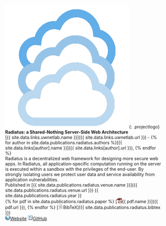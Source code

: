 ![radiatus.io](/img/projects/radiatus.png){: .projectlogo}
**Radiatus: a Shared-Nothing Server-Side Web Architecture**  
[{{ site.data.links.uwnetlab.name }}]({{ site.data.links.uwnetlab.url }}) - 
{% for author in site.data.publications.radiatus.authors %}[{{ site.data.links[author].name }}]({{ site.data.links[author].url }}), {% endfor %}  
Radiatus is a decentralized web framework for designing more secure web apps.
In Radiatus, all application-specific computation running on the server is
executed within a sandbox with the privileges of the end-user.
By strongly isolating users we protect user data and service
availability from application vulnerabilities.  
Published in [{{ site.data.publications.radiatus.venue.name }}]({{ site.data.publications.radiatus.venue.url }}) {{ site.data.publications.radiatus.year }}   
{% for pdf in site.data.publications.radiatus.paper %} [![](/img/ico/pdf.gif){{ pdf.name }}]({{ pdf.url }}), {% endfor %}
[![](/img/ico/tex.png)BibTeX]({{ site.data.publications.radiatus.bibtex }})  
[![](/img/ico/website.png)Website](http://www.radiatus.io)
[![](/img/ico/code.png)GitHub](https://github.com/freedomjs/radiatus)
